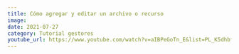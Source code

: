 ```yaml
---
title: Cómo agregar y editar un archivo o recurso
image: 
date: 2021-07-27
category: Tutorial gestores
youtube_url: https://www.youtube.com/watch?v=aIBPeGoTn_E&list=PL_K5dhbfg0DowESVMxKa2jpzcBsuqB-0h&index=8&ab_channel=Datasketch
---
```




